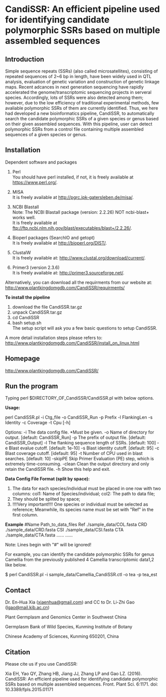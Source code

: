 CandiSSR: An efficient pipeline used for identifying candidate polymorphic SSRs based on multiple assembled sequences
=========

Introduction
------------
Simple sequence repeats (SSRs) (also called microsatellites), consisting of repeated sequences of 2~6 bp in length, have been widely used in QTL analysis, evaluation of genetic variation and construction of genetic linkage maps. Recent adcances in next generation sequencing have rapidly accelerated the genome/transcriptomic sequencing projects in serveral species. Accordingly, lots of SSRs were also detected among them; however, due to the low efficiency of traditional experimental methods, few avaliable polymorphic SSRs of them are currently identified. Thus, we here had developed a new bioinformatics pipeline, CandiSSR, to automatically search the candidate polymorphic SSRs of a given species or genus based on their given assembled sequences. With this pipeline, user can detect polymorphic SSRs from a control file containing multiple assembled sequences of a given species or genus.

Installation
------------
Dependent software and packages
 1) Perl</br>
    You should have perl installed, if not, it is freely available at https://www.perl.org/.

 2) MISA</br>
    It is freely available at http://pgrc.ipk-gatersleben.de/misa/.

 3) NCBI Blastall</br>
    Note: The NCBI Blastall package (version: 2.2.26) NOT ncbi-blast+ works well.</br>
    It is freely available at ftp://ftp.ncbi.nlm.nih.gov/blast/executables/blast+/2.2.26/.

 4) Bioperl packages (SearchIO and getopt)</br>
    It is freely available at http://bioperl.org/DIST/.

 5) ClustalW</br>
    It is freely available at: http://www.clustal.org/download/current/.

 6) Primer3 (version 2.3.6)</br>
    It is freely available at: http://primer3.sourceforge.net/.

Alternatively, you can download all the requirments from our website at: http://www.plantkingdomgdb.com/CandiSSR/requirments/

<b>To install the pipeline</b>
 1) download the file CandiSSR.tar.gz
 2) unpack CandiSSR.tar.gz
 3) cd CandiSSR
 4) bash setup.sh<br/>
 The setup script will ask you a few basic questions to setup CandiSSR.

A more detail installation steps please refers to: http://www.plantkingdomgdb.com/CandiSSR/install_on_linux.html

Homepage
--------
http://www.plantkingdomgdb.com/CandiSSR/

Run the program
---------------
Typing perl $DIRECTORY_OF_CandiSSR/CandiSSR.pl with below options.

<b>Usage:</b>

perl CandiSSR.pl -i Ctg_file -o CandiSSR_Run -p Prefix -l FlankingLen -s Identity -c Coverage -t Cpu [-h]

 Options:
 -i    <str>   The data config file. *Must be given.
 -o   <str>   Name of directory for output. [default: CandiSSR_Run]
 -p   <str>   The prefix of output file. [default: CandiSSR_Output]
 -l    <int>   The flanking sequence length of SSRs. [default: 100]
 -e   <int>   Blast evalue cutoff. [default: 1e-10]
 -s   <int>   Blast identity cutoff. [default: 95]
 -c   <int>   Blast coverage cutoff. [idefault: 95]
 -t   <int>   Number of CPU used in blast searches. [default: 10]
 -skipPE     Skip Primer Evaluation (PE) step, which is extremely time-consuming.
 -clean        Clean the output directory and only retain the CandiSSR file.
 -h               Show this help and exit.


<b>Data Config File Format (split by space):</b>

   1) The data for each species/individual must be placed in one row with two columns: 
      col1: Name of Species/individual; 
      col2: The path to data file; 
   2) They should be splited by space; 
   3) !!!!Very important!!!! 
      One species or individual must be selected as reference; 
      Meanwhile, its species name must be set with "Ref" in the first column.

<b>Example</b> 
   #Name          Path_to_data_files 
    Ref          ./sample_data/COL.fasta 
    CRD          ./sample_data/CRD.fasta 
    CSI          ./sample_data/CSI.fasta 
    CTA          ./sample_data/CTA.fasta 
    ......          ......
    
 Note: Lines begin with "#" will be ignored! 

For example, you can identify the candidate polymorphic SSRs for genus Camellia from the previously published 4 Camellia transcriptomic data1,2 like below. 

$ perl CandiSSR.pl -i sample_data/Camellia_CandiSSR.ctl -o tea -p tea_est 

Contact
-------
Dr. En-Hua Xia (xiaenhua@gmail.com) and CC to Dr. Li-Zhi Gao (lgao@mail.kib.ac.cn)

Plant Germplasm and Genomics Center in Southwest China

Germplasm Bank of Wild Species, Kunming Institute of Botany

Chinese Academy of Sciences, Kunming 650201, China

Citation
--------
Please cite us if you use CandiSSR:

Xia EH, Yao QY, Zhang HB, Jiang JJ, Zhang LP and Gao LZ. (2016). CandiSSR: An efficient pipeline used for identifying candidate polymorphic SSRs based on multiple assembled sequences. Front. Plant Sci. 6:1171. doi: 10.3389/fpls.2015.01171
